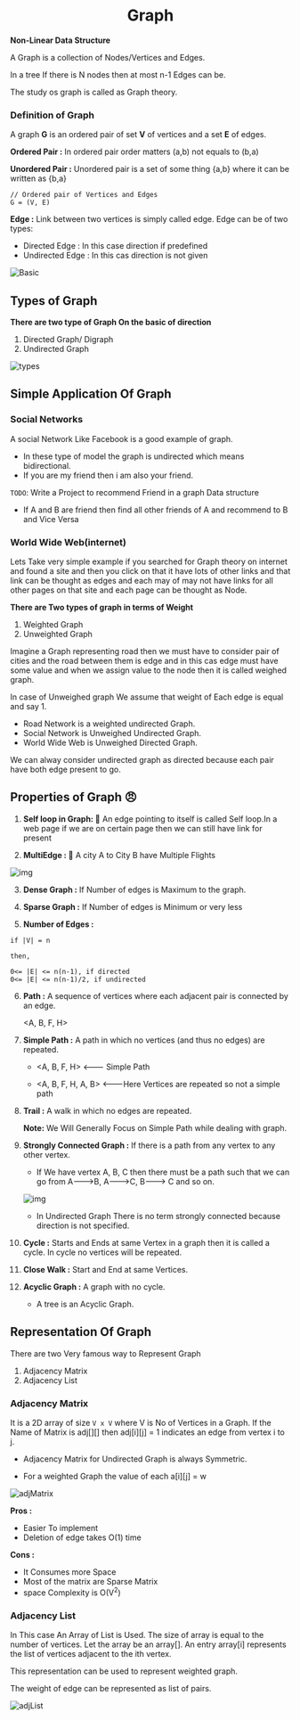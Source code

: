 <h1><center>Graph</center></h1>

**Non-Linear Data Structure**

A Graph is a collection of Nodes/Vertices and Edges.

In a tree If there is N nodes then at most n-1 Edges can be.

The study os graph is called as Graph theory.

### Definition of Graph

A graph **G** is an ordered pair of set **V** of vertices and a set **E** of edges.

**Ordered Pair :** In ordered pair order matters (a,b) not equals to (b,a)

**Unordered Pair :** Unordered pair is a set of some thing {a,b} where it can be written as {b,a}

```
// Ordered pair of Vertices and Edges
G = (V, E)
```

**Edge :** Link between two vertices is simply called edge. Edge can be of two types:

- Directed Edge : In this case direction if predefined
- Undirected Edge : In this cas direction is not given

![Basic](./basic1.svg)

## Types of Graph

**There are two type of Graph On the basic of direction**

1. Directed Graph/ Digraph
2. Undirected Graph

![types](./types.svg)

## Simple Application Of Graph

### Social Networks

A social Network Like Facebook is a good example of graph.

- In these type of model the graph is undirected which means bidirectional.
- If you are my friend then i am also your friend.

`TODO`: Write a Project to recommend Friend in a graph Data structure

- If A and B are friend then find all other friends of A and recommend to B and Vice Versa

### World Wide Web(internet)

Lets Take very simple example if you searched for Graph theory on internet and found a site and then you click on that it have lots of other links and that link can be thought as edges and each may of may not have links for all other pages on that site and each page can be thought as Node.

**There are Two types of graph in terms of Weight**

1. Weighted Graph
2. Unweighted Graph

Imagine a Graph representing road then we must have to consider pair of cities and the road between them is edge and in this cas edge must have some value and when we assign value to the node then it is called weighed graph.

In case of Unweighed graph We assume that weight of Each edge is equal and say 1.

- Road Network is a weighted undirected Graph.
- Social Network is Unweighed Undirected Graph.
- World Wide Web is Unweighed Directed Graph.

We can alway consider undirected graph as directed because each pair have both edge present to go.

## Properties of Graph 😠

1. **Self loop in Graph: 💱** An edge pointing to itself is called Self loop.In a web page if we are on certain page then we can still have link for present

2. **MultiEdge : 🥵** A city A to City B have Multiple Flights

![img](https://citricks.net/wp-content/uploads/Directed-Graph.png)

3. **Dense Graph :** If Number of edges is Maximum to the graph.

4. **Sparse Graph :** If Number of edges is Minimum or very less

5. **Number of Edges :**

```
if |V| = n

then,

0<= |E| <= n(n-1), if directed
0<= |E| <= n(n-1)/2, if undirected
```

6. **Path :** A sequence of vertices where each adjacent pair is connected by an edge.

   <A, B, F, H>

7. **Simple Path :** A path in which no vertices (and thus no edges) are repeated.

   - <A, B, F, H> <--- Simple Path

   - <A, B, F, H, A, B> <---Here Vertices are repeated so not a simple path

8. **Trail :** A walk in which no edges are repeated.

   **Note:** We Will Generally Focus on Simple Path while dealing with graph.

9. **Strongly Connected Graph :** If there is a path from any vertex to any other vertex.

   - If We have vertex A, B, C then there must be a path such that we can go from A--->B, A--->C, B---> C and so on.

   ![img](https://www.researchgate.net/profile/Luigi-Laura/publication/262250795/figure/fig4/AS:668857060569112@1536479358912/a-A-strongly-connected-graph-G-V-E-b-Edge-5-2-is-not-a-strong-bridge-while.png)

   - In Undirected Graph There is no term strongly connected because direction is not specified.

10. **Cycle :** Starts and Ends at same Vertex in a graph then it is called a cycle. In cycle no vertices will be repeated.

11. **Close Walk :** Start and End at same Vertices.

12. **Acyclic Graph :** A graph with no cycle.
    - A tree is an Acyclic Graph.

## Representation Of Graph

There are two Very famous way to Represent Graph

1. Adjacency Matrix
2. Adjacency List

### Adjacency Matrix

It is a 2D array of size `V x V` where V is No of Vertices in a Graph. If the Name of Matrix is adj[][] then adj[i][j] = 1 indicates an edge from vertex i to j.

- Adjacency Matrix for Undirected Graph is always Symmetric.

- For a weighted Graph the value of each a[i][j] = w

![adjMatrix](./adjmatrix.jpg)

**Pros :**

- Easier To implement
- Deletion of edge takes O(1) time

**Cons :**

- It Consumes more Space
- Most of the matrix are Sparse Matrix
- space Complexity is O(V<sup>2</sup>)

### Adjacency List

In This case An Array of List is Used. The size of array is equal to the number of vertices. Let the array be an array[]. An entry array[i] represents the list of vertices adjacent to the ith vertex.

This representation can be used to represent weighted graph.

The weight of edge can be represented as list of pairs.

![adjList](./adjlist.jpg)
